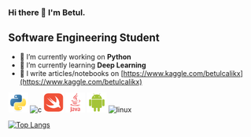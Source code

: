 ### Hi there 👋 I'm Betul.

## Software Engineering Student

- 🔭 I’m currently working on **Python**
- 🌱 I’m currently learning **Deep Learning**
- 📝 I write articles/notebooks on [https://www.kaggle.com/betulcalikx](https://www.kaggle.com/betulcalikx)

<p align="left">
  <img src="https://github.com/devicons/devicon/blob/master/icons/python/python-original.svg" alt="python" width="40" height="40"/> 
  <img src="https://devicons.github.io/devicon/devicon.git/icons/c/c-original.svg" alt="c" width="40" height="40"/> 
  <img src="https://github.com/devicons/devicon/blob/master/icons/swift/swift-original.svg" alt="swift" width="40" height="40"/> 
  <img src="https://github.com/devicons/devicon/blob/master/icons/java/java-plain-wordmark.svg" alt="java" width="40" height="40"/> 
  <img src="https://github.com/devicons/devicon/blob/master/icons/android/android-original.svg" alt="android" width="40" height="40"/> 
  <img src="https://devicons.github.io/devicon/devicon.git/icons/linux/linux-original.svg" alt="linux" width="40" height="40"/> 
</p>

[![Top Langs](https://github-readme-stats.vercel.app/api/top-langs/?username=betulcalik&layout=compact&theme=nightowl)](https://github.com/anuraghazra/github-readme-stats)

